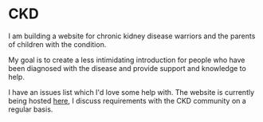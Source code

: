 # CKD
 I am building a website for chronic kidney disease warriors and the parents of children with the condition.

My goal is to create a less intimidating introduction for people who have been diagnosed with the disease and provide support and knowledge to help.

I have an issues list which I'd love some help with. The website is currently being hosted [here](http://ckd.azurewebsites.net/), I discuss requirements with the CKD community on a regular basis.
